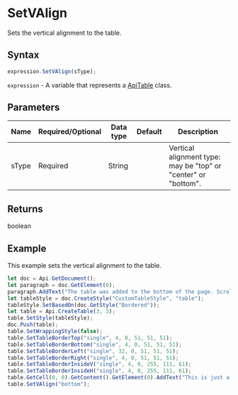 # SetVAlign

Sets the vertical alignment to the table.

## Syntax

```javascript
expression.SetVAlign(sType);
```

`expression` - A variable that represents a [ApiTable](../ApiTable.md) class.

## Parameters

| **Name** | **Required/Optional** | **Data type** | **Default** | **Description** |
| ------------- | ------------- | ------------- | ------------- | ------------- |
| sType | Required | String |  | Vertical alignment type: may be "top" or "center" or "bottom". |

## Returns

boolean

## Example

This example sets the vertical alignment to the table.

```javascript editor-docx
let doc = Api.GetDocument();
let paragraph = doc.GetElement(0);
paragraph.AddText("The table was added to the bottom of the page. Scroll down to see it."); 
let tableStyle = doc.CreateStyle("CustomTableStyle", "table");
tableStyle.SetBasedOn(doc.GetStyle("Bordered"));
let table = Api.CreateTable(3, 3);
table.SetStyle(tableStyle);
doc.Push(table);
table.SetWrappingStyle(false);
table.SetTableBorderTop("single", 4, 0, 51, 51, 51);
table.SetTableBorderBottom("single", 4, 0, 51, 51, 51);
table.SetTableBorderLeft("single", 32, 0, 51, 51, 51);
table.SetTableBorderRight("single", 4, 0, 51, 51, 51);
table.SetTableBorderInsideV("single", 4, 0, 255, 111, 61);
table.SetTableBorderInsideH("single", 4, 0, 255, 111, 61);
table.GetCell(0, 0).GetContent().GetElement(0).AddText("This is just a sample text.");
table.SetVAlign("bottom");
```
